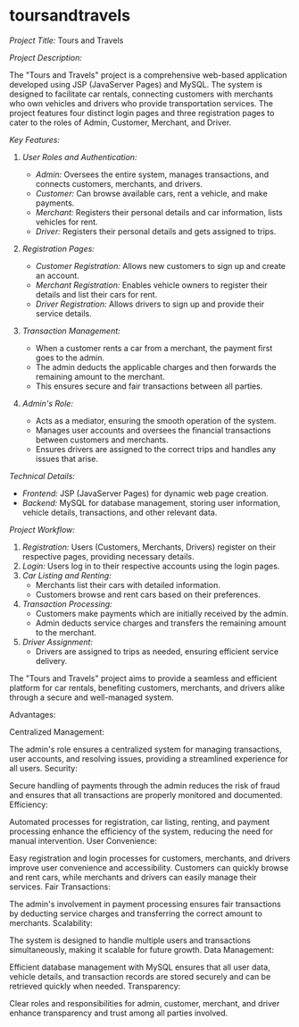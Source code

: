 # toursandtravels

*Project Title:* Tours and Travels

*Project Description:*

The "Tours and Travels" project is a comprehensive web-based application developed using JSP (JavaServer Pages) and MySQL. The system is designed to facilitate car rentals, connecting customers with merchants who own vehicles and drivers who provide transportation services. The project features four distinct login pages and three registration pages to cater to the roles of Admin, Customer, Merchant, and Driver.

*Key Features:*

1. *User Roles and Authentication:*
   - *Admin:* Oversees the entire system, manages transactions, and connects customers, merchants, and drivers.
   - *Customer:* Can browse available cars, rent a vehicle, and make payments.
   - *Merchant:* Registers their personal details and car information, lists vehicles for rent.
   - *Driver:* Registers their personal details and gets assigned to trips.

2. *Registration Pages:*
   - *Customer Registration:* Allows new customers to sign up and create an account.
   - *Merchant Registration:* Enables vehicle owners to register their details and list their cars for rent.
   - *Driver Registration:* Allows drivers to sign up and provide their service details.

3. *Transaction Management:*
   - When a customer rents a car from a merchant, the payment first goes to the admin.
   - The admin deducts the applicable charges and then forwards the remaining amount to the merchant.
   - This ensures secure and fair transactions between all parties.

4. *Admin's Role:*
   - Acts as a mediator, ensuring the smooth operation of the system.
   - Manages user accounts and oversees the financial transactions between customers and merchants.
   - Ensures drivers are assigned to the correct trips and handles any issues that arise.

*Technical Details:*

- *Frontend:* JSP (JavaServer Pages) for dynamic web page creation.
- *Backend:* MySQL for database management, storing user information, vehicle details, transactions, and other relevant data.

*Project Workflow:*

1. *Registration:* Users (Customers, Merchants, Drivers) register on their respective pages, providing necessary details.
2. *Login:* Users log in to their respective accounts using the login pages.
3. *Car Listing and Renting:*
   - Merchants list their cars with detailed information.
   - Customers browse and rent cars based on their preferences.
4. *Transaction Processing:*
   - Customers make payments which are initially received by the admin.
   - Admin deducts service charges and transfers the remaining amount to the merchant.
5. *Driver Assignment:*
   - Drivers are assigned to trips as needed, ensuring efficient service delivery.

The "Tours and Travels" project aims to provide a seamless and efficient platform for car rentals, benefiting customers, merchants, and drivers alike through a secure and well-managed system.

Advantages:

Centralized Management:

The admin's role ensures a centralized system for managing transactions, user accounts, and resolving issues, providing a streamlined experience for all users.
Security:

Secure handling of payments through the admin reduces the risk of fraud and ensures that all transactions are properly monitored and documented.
Efficiency:

Automated processes for registration, car listing, renting, and payment processing enhance the efficiency of the system, reducing the need for manual intervention.
User Convenience:

Easy registration and login processes for customers, merchants, and drivers improve user convenience and accessibility.
Customers can quickly browse and rent cars, while merchants and drivers can easily manage their services.
Fair Transactions:

The admin's involvement in payment processing ensures fair transactions by deducting service charges and transferring the correct amount to merchants.
Scalability:

The system is designed to handle multiple users and transactions simultaneously, making it scalable for future growth.
Data Management:

Efficient database management with MySQL ensures that all user data, vehicle details, and transaction records are stored securely and can be retrieved quickly when needed.
Transparency:

Clear roles and responsibilities for admin, customer, merchant, and driver enhance transparency and trust among all parties involved.

